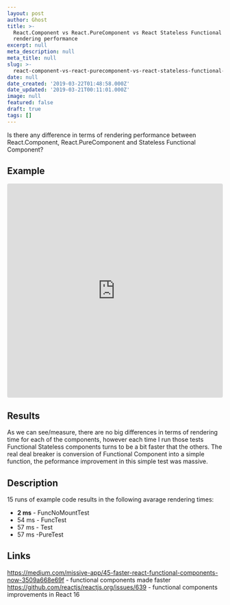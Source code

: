```yaml
---
layout: post
author: Ghost
title: >-
  React.Component vs React.PureComponent vs React Stateless Functional Component
  rendering performance
excerpt: null
meta_description: null
meta_title: null
slug: >-
  react-component-vs-react-purecomponent-vs-react-stateless-functional-component-rendering-performance
date: null
date_created: '2019-03-22T01:48:58.000Z'
date_updated: '2019-03-21T00:11:01.000Z'
image: null
featured: false
draft: true
tags: []
---
```

Is there any difference in terms of rendering performance between React.Component, React.PureComponent and Stateless Functional Component?

## Example

<iframe src="https://codesandbox.io/embed/24181026rr?fontsize=14&view=editor" style="width:100%; height:500px; border:0; border-radius: 4px; overflow:hidden;" sandbox="allow-modals allow-forms allow-popups allow-scripts allow-same-origin"></iframe>

## Results

As we can see/measure, there are no big differences in terms of rendering time for each of the components, however each time I run those tests Functional Stateless components turns to be a bit faster that the others.
The real deal breaker is conversion of Functional Component into a simple function, the peformance improvement in this simple test was massive.

## Description

15 runs of example code results in the following avarage rendering times:

- **2 ms** - FuncNoMountTest
- 54 ms - FuncTest
- 57 ms - Test
- 57 ms -PureTest


## Links
https://medium.com/missive-app/45-faster-react-functional-components-now-3509a668e69f - functional components made faster
https://github.com/reactjs/reactjs.org/issues/639 - functional components improvements in React 16
